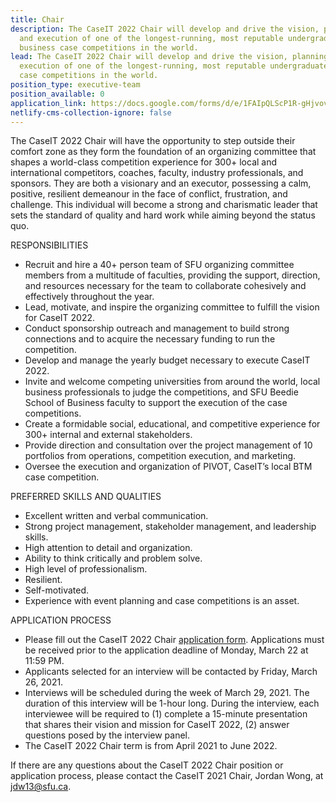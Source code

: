 ```yaml
---
title: Chair
description: The CaseIT 2022 Chair will develop and drive the vision, planning,
  and execution of one of the longest-running, most reputable undergraduate
  business case competitions in the world.
lead: The CaseIT 2022 Chair will develop and drive the vision, planning, and
  execution of one of the longest-running, most reputable undergraduate business
  case competitions in the world.
position_type: executive-team
position_available: 0
application_link: https://docs.google.com/forms/d/e/1FAIpQLScP1R-gHjvov1tcmE3bpT6Pjv0fwvwor6D6cqxB36mknfJ45Q/viewform
netlify-cms-collection-ignore: false
---
```


The CaseIT 2022 Chair will have the opportunity to step outside their comfort zone as they form the foundation of an organizing committee that shapes a world-class competition experience for 300+ local and international competitors, coaches, faculty, industry professionals, and sponsors. They are both a visionary and an executor, possessing a calm, positive, resilient demeanour in the face of conflict, frustration, and challenge. This individual will become a strong and charismatic leader that sets the standard of quality and hard work while aiming beyond the status quo.

RESPONSIBILITIES

- Recruit and hire a 40+ person team of SFU organizing committee members from a multitude of faculties, providing the support, direction, and resources necessary for the team to collaborate cohesively and effectively throughout the year.
- Lead, motivate, and inspire the organizing committee to fulfill the vision for CaseIT 2022.
- Conduct sponsorship outreach and management to build strong connections and to acquire the necessary funding to run the competition.
- Develop and manage the yearly budget necessary to execute CaseIT 2022.
- Invite and welcome competing universities from around the world, local business professionals to judge the competitions, and SFU Beedie School of Business faculty to support the execution of the case competitions.
- Create a formidable social, educational, and competitive experience for 300+ internal and external stakeholders.
- Provide direction and consultation over the project management of 10 portfolios from operations, competition execution, and marketing.
- Oversee the execution and organization of PIVOT, CaseIT’s local BTM case competition.

PREFERRED SKILLS AND QUALITIES

- Excellent written and verbal communication.
- Strong project management, stakeholder management, and leadership skills.
- High attention to detail and organization.
- Ability to think critically and problem solve.
- High level of professionalism.
- Resilient.
- Self-motivated.
- Experience with event planning and case competitions is an asset.

APPLICATION PROCESS

- Please fill out the CaseIT 2022 Chair [application form](http://bit.ly/CaseIT2022ChairApp). Applications must be received prior to the application deadline of Monday, March 22 at 11:59 PM.
- Applicants selected for an interview will be contacted by Friday, March 26, 2021.
- Interviews will be scheduled during the week of March 29, 2021. The duration of this interview will be 1-hour long. During the interview, each interviewee will be required to (1) complete a 15-minute presentation that shares their vision and mission for CaseIT 2022, (2) answer questions posed by the interview panel.
- The CaseIT 2022 Chair term is from April 2021 to June 2022.

If there are any questions about the CaseIT 2022 Chair position or application process, please contact the CaseIT 2021 Chair, Jordan Wong, at [jdw13@sfu.ca](mailto:jdw13@sfu.ca).
